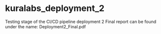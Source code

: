 # kuralabs_deployment_2
Testing stage of the CI/CD pipeline deployment 2
Final report can be found under the name: Deployment2_Final.pdf
